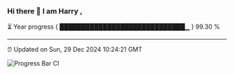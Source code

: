 ### Hi there 👋 I am Harry , 

⏳ Year progress { █████████████████████████████▁ } 99.30 %

---

⏰ Updated on Sun, 29 Dec 2024 10:24:21 GMT

![Progress Bar CI](https://github.com/duykhang68/duykhang68/workflows/Progress%20Bar%20CI/badge.svg)
